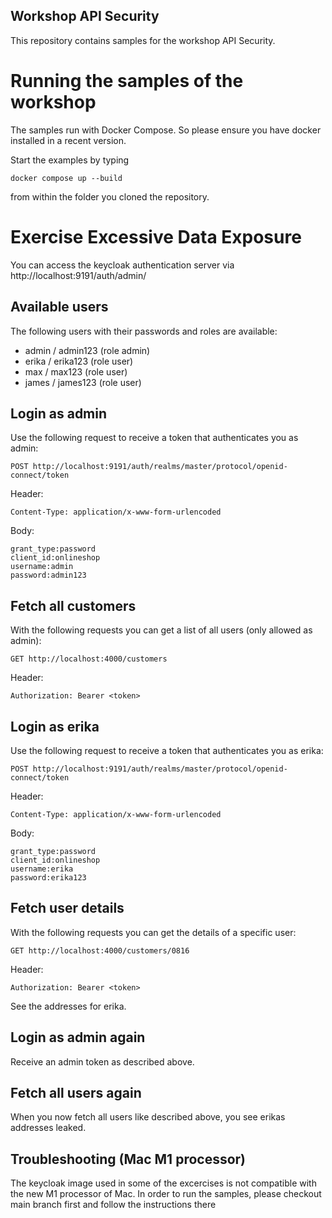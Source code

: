 ## Workshop API Security

This repository contains samples for the workshop API Security.

# Running the samples of the workshop

The samples run with Docker Compose.
So please ensure you have docker installed in a recent version.

Start the examples by typing

```
docker compose up --build
```

from within the folder you cloned the repository.

# Exercise Excessive Data Exposure

You can access the keycloak authentication server via http://localhost:9191/auth/admin/

## Available users

The following users with their passwords and roles are available:

* admin / admin123 (role admin)
* erika / erika123 (role user)
* max / max123 (role user)
* james / james123 (role user)

## Login as admin

Use the following request to receive a token that authenticates you as admin:
```
POST http://localhost:9191/auth/realms/master/protocol/openid-connect/token
```
Header:
```
Content-Type: application/x-www-form-urlencoded
```
Body:
```
grant_type:password
client_id:onlineshop
username:admin
password:admin123
```

## Fetch all customers

With the following requests you can get a list of all users (only allowed as admin):
```
GET http://localhost:4000/customers
```
Header:
```
Authorization: Bearer <token>
```

## Login as erika

Use the following request to receive a token that authenticates you as erika:
```
POST http://localhost:9191/auth/realms/master/protocol/openid-connect/token
```
Header:
```
Content-Type: application/x-www-form-urlencoded
```
Body:
```
grant_type:password
client_id:onlineshop
username:erika
password:erika123
```

## Fetch user details

With the following requests you can get the details of a specific user:
```
GET http://localhost:4000/customers/0816
```
Header:
```
Authorization: Bearer <token>
```

See the addresses for erika.

## Login as admin again

Receive an admin token as described above.

## Fetch all users again

When you now fetch all users like described above, you see erikas addresses leaked.

## Troubleshooting (Mac M1 processor)

The keycloak image used in some of the excercises
is not compatible with the new M1 processor of Mac.
In order to run the samples, please checkout main branch first
and follow the instructions there
